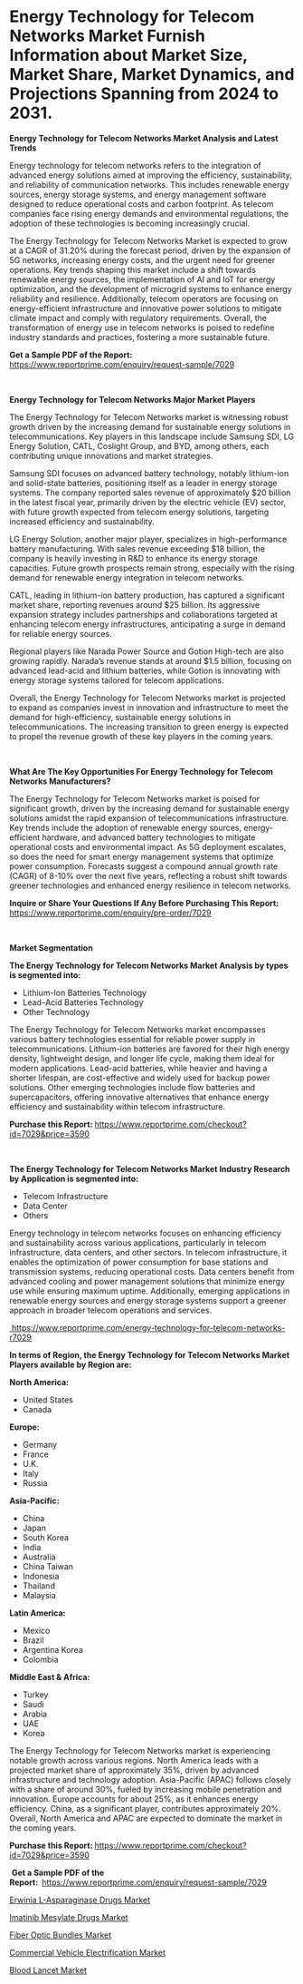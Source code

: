 <p><h1>Energy Technology for Telecom Networks Market Furnish Information about Market Size, Market Share, Market Dynamics, and Projections Spanning from 2024 to 2031.</h1></p><p><strong>Energy Technology for Telecom Networks Market Analysis and Latest Trends</strong></p>
<p><p>Energy technology for telecom networks refers to the integration of advanced energy solutions aimed at improving the efficiency, sustainability, and reliability of communication networks. This includes renewable energy sources, energy storage systems, and energy management software designed to reduce operational costs and carbon footprint. As telecom companies face rising energy demands and environmental regulations, the adoption of these technologies is becoming increasingly crucial.</p><p>The Energy Technology for Telecom Networks Market is expected to grow at a CAGR of 31.20% during the forecast period, driven by the expansion of 5G networks, increasing energy costs, and the urgent need for greener operations. Key trends shaping this market include a shift towards renewable energy sources, the implementation of AI and IoT for energy optimization, and the development of microgrid systems to enhance energy reliability and resilience. Additionally, telecom operators are focusing on energy-efficient infrastructure and innovative power solutions to mitigate climate impact and comply with regulatory requirements. Overall, the transformation of energy use in telecom networks is poised to redefine industry standards and practices, fostering a more sustainable future.</p></p>
<p><strong>Get a Sample PDF of the Report:&nbsp;</strong> <a href="https://www.reportprime.com/enquiry/request-sample/7029?utm_campaign=1838&utm_medium=2&utm_source=Github&utm_content=ia&utm_term=27112024&utm_id=energy-technology-for-telecom-networks">https://www.reportprime.com/enquiry/request-sample/7029</a></p>
<p>&nbsp;</p>
<p><strong>Energy Technology for Telecom Networks Major Market Players</strong></p>
<p><p>The Energy Technology for Telecom Networks market is witnessing robust growth driven by the increasing demand for sustainable energy solutions in telecommunications. Key players in this landscape include Samsung SDI, LG Energy Solution, CATL, Coslight Group, and BYD, among others, each contributing unique innovations and market strategies.</p><p>Samsung SDI focuses on advanced battery technology, notably lithium-ion and solid-state batteries, positioning itself as a leader in energy storage systems. The company reported sales revenue of approximately $20 billion in the latest fiscal year, primarily driven by the electric vehicle (EV) sector, with future growth expected from telecom energy solutions, targeting increased efficiency and sustainability.</p><p>LG Energy Solution, another major player, specializes in high-performance battery manufacturing. With sales revenue exceeding $18 billion, the company is heavily investing in R&D to enhance its energy storage capacities. Future growth prospects remain strong, especially with the rising demand for renewable energy integration in telecom networks.</p><p>CATL, leading in lithium-ion battery production, has captured a significant market share, reporting revenues around $25 billion. Its aggressive expansion strategy includes partnerships and collaborations targeted at enhancing telecom energy infrastructures, anticipating a surge in demand for reliable energy sources.</p><p>Regional players like Narada Power Source and Gotion High-tech are also growing rapidly. Narada’s revenue stands at around $1.5 billion, focusing on advanced lead-acid and lithium batteries, while Gotion is innovating with energy storage systems tailored for telecom applications.</p><p>Overall, the Energy Technology for Telecom Networks market is projected to expand as companies invest in innovation and infrastructure to meet the demand for high-efficiency, sustainable energy solutions in telecommunications. The increasing transition to green energy is expected to propel the revenue growth of these key players in the coming years.</p></p>
<p>&nbsp;</p>
<p><strong>What Are The Key Opportunities For Energy Technology for Telecom Networks Manufacturers?</strong></p>
<p><p>The Energy Technology for Telecom Networks market is poised for significant growth, driven by the increasing demand for sustainable energy solutions amidst the rapid expansion of telecommunications infrastructure. Key trends include the adoption of renewable energy sources, energy-efficient hardware, and advanced battery technologies to mitigate operational costs and environmental impact. As 5G deployment escalates, so does the need for smart energy management systems that optimize power consumption. Forecasts suggest a compound annual growth rate (CAGR) of 8-10% over the next five years, reflecting a robust shift towards greener technologies and enhanced energy resilience in telecom networks.</p></p>
<p><strong>Inquire or Share Your Questions If Any Before Purchasing This Report:</strong> <a href="https://www.reportprime.com/enquiry/pre-order/7029?utm_campaign=1838&utm_medium=2&utm_source=Github&utm_content=ia&utm_term=27112024&utm_id=energy-technology-for-telecom-networks">https://www.reportprime.com/enquiry/pre-order/7029</a></p>
<p>&nbsp;</p>
<p><strong>Market Segmentation</strong></p>
<p><strong>The Energy Technology for Telecom Networks Market Analysis by types is segmented into:</strong></p>
<p><ul><li>Lithium-Ion Batteries Technology</li><li>Lead–Acid Batteries Technology</li><li>Other Technology</li></ul></p>
<p><p>The Energy Technology for Telecom Networks market encompasses various battery technologies essential for reliable power supply in telecommunications. Lithium-ion batteries are favored for their high energy density, lightweight design, and longer life cycle, making them ideal for modern applications. Lead-acid batteries, while heavier and having a shorter lifespan, are cost-effective and widely used for backup power solutions. Other emerging technologies include flow batteries and supercapacitors, offering innovative alternatives that enhance energy efficiency and sustainability within telecom infrastructure.</p></p>
<p><strong>Purchase this Report:&nbsp;</strong><a href="https://www.reportprime.com/checkout?id=7029&price=3590&utm_campaign=1838&utm_medium=2&utm_source=Github&utm_content=ia&utm_term=27112024&utm_id=energy-technology-for-telecom-networks">https://www.reportprime.com/checkout?id=7029&price=3590</a></p>
<p>&nbsp;</p>
<p><strong>The Energy Technology for Telecom Networks Market Industry Research by Application is segmented into:</strong></p>
<p><ul><li>Telecom Infrastructure</li><li>Data Center</li><li>Others</li></ul></p>
<p><p>Energy technology in telecom networks focuses on enhancing efficiency and sustainability across various applications, particularly in telecom infrastructure, data centers, and other sectors. In telecom infrastructure, it enables the optimization of power consumption for base stations and transmission systems, reducing operational costs. Data centers benefit from advanced cooling and power management solutions that minimize energy use while ensuring maximum uptime. Additionally, emerging applications in renewable energy sources and energy storage systems support a greener approach in broader telecom operations and services.</p></p>
<p><a href="https://www.reportprime.com/energy-technology-for-telecom-networks-r7029?utm_campaign=1838&utm_medium=2&utm_source=Github&utm_content=ia&utm_term=27112024&utm_id=energy-technology-for-telecom-networks">&nbsp;https://www.reportprime.com/energy-technology-for-telecom-networks-r7029</a></p>
<p><strong>In terms of Region, the Energy Technology for Telecom Networks Market Players available by Region are:</strong></p>
<p>
    <p> <strong> North America: </strong>
        <ul>
            <li>United States</li>
            <li>Canada</li>
        </ul>
        </p> 
    <p> <strong> Europe: </strong>
        <ul>
            <li>Germany</li>
            <li>France</li>
            <li>U.K.</li>
            <li>Italy</li>
            <li>Russia</li>
        </ul>
        </p> 
    <p> <strong> Asia-Pacific: </strong>
        <ul>
            <li>China</li>
            <li>Japan</li>
            <li>South Korea</li>
            <li>India</li>
            <li>Australia</li>
            <li>China Taiwan</li>
            <li>Indonesia</li>
            <li>Thailand</li>
            <li>Malaysia</li>
        </ul>
        </p> 
    <p> <strong> Latin America: </strong>
        <ul>
            <li>Mexico</li>
            <li>Brazil</li>
            <li>Argentina Korea</li>
            <li>Colombia</li>
        </ul>
        </p> 
    <p> <strong> Middle East & Africa: </strong>
        <ul>
            <li>Turkey</li>
            <li>Saudi</li>
            <li>Arabia</li>
            <li>UAE</li>
            <li>Korea</li>
        </ul>
    </p>
    </p>
<p><p>The Energy Technology for Telecom Networks market is experiencing notable growth across various regions. North America leads with a projected market share of approximately 35%, driven by advanced infrastructure and technology adoption. Asia-Pacific (APAC) follows closely with a share of around 30%, fueled by increasing mobile penetration and innovation. Europe accounts for about 25%, as it enhances energy efficiency. China, as a significant player, contributes approximately 20%. Overall, North America and APAC are expected to dominate the market in the coming years.</p></p>
<p><strong>Purchase this Report: </strong><a href="https://www.reportprime.com/checkout?id=7029&price=3590&utm_campaign=1838&utm_medium=2&utm_source=Github&utm_content=ia&utm_term=27112024&utm_id=energy-technology-for-telecom-networks">https://www.reportprime.com/checkout?id=7029&price=3590</a></p>
<p>&nbsp;<strong>Get a Sample PDF of the Report:&nbsp;&nbsp;</strong><a href="https://www.reportprime.com/enquiry/request-sample/7029?utm_campaign=1838&utm_medium=2&utm_source=Github&utm_content=ia&utm_term=27112024&utm_id=energy-technology-for-telecom-networks">https://www.reportprime.com/enquiry/request-sample/7029</a></p>
<p><strong></strong></p>
<p><p><a href="https://issuu.com/reportprime-2/docs/erwinia-l-asparaginase-drugs-market_aedb395f6d2721?utm_campaign=1838&utm_medium=2&utm_source=Github&utm_content=ia&utm_term=27112024&utm_id=energy-technology-for-telecom-networks">Erwinia L-Asparaginase Drugs Market</a></p><p><a href="https://issuu.com/reportprime-2/docs/imatinib-mesylate-drugs-market-size_16f2c07d1763e3?utm_campaign=1838&utm_medium=2&utm_source=Github&utm_content=ia&utm_term=27112024&utm_id=energy-technology-for-telecom-networks">Imatinib Mesylate Drugs Market</a></p><p><a href="https://github.com/pizolina/Market-Research-Report-List-6/blob/main/fiber-optic-bundles-market.md?utm_campaign=1838&utm_medium=2&utm_source=Github&utm_content=ia&utm_term=27112024&utm_id=energy-technology-for-telecom-networks">Fiber Optic Bundles Market</a></p><p><a href="https://www.linkedin.com/pulse/exploring-commercial-vehicle-electrification-market-projected-vtguf?utm_campaign=1838&utm_medium=2&utm_source=Github&utm_content=ia&utm_term=27112024&utm_id=energy-technology-for-telecom-networks">Commercial Vehicle Electrification Market</a></p><p><a href="https://www.linkedin.com/pulse/anticipated-cagr-115-blood-lancet-market-analysis-report-qoehf?utm_campaign=1838&utm_medium=2&utm_source=Github&utm_content=ia&utm_term=27112024&utm_id=energy-technology-for-telecom-networks">Blood Lancet Market</a></p></p>